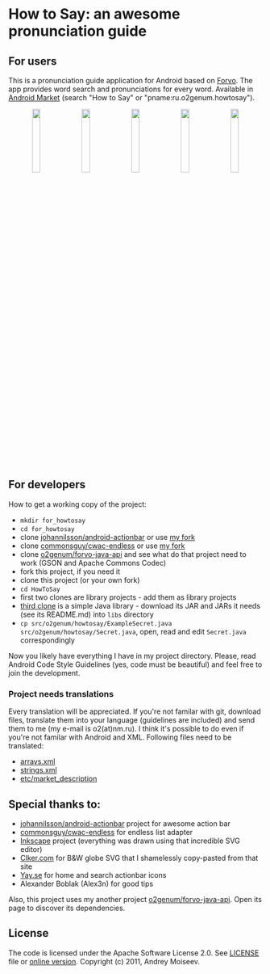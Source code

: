 How to Say: an awesome pronunciation guide
===========================================
For users
---------
This is a pronunciation guide application for Android based on [Forvo](http://forvo.com). The app provides word search and pronunciations for every word. Available in [Android Market](https://market.android.com/details?id=ru.o2genum.howtosay) (search "How to Say" or "pname:ru.o2genum.howtosay").
<p align="center">
<img src="/o2genum/HowToSay/raw/master/etc/png/screenshot-1.png" width="18%"/>&nbsp;
<img src="/o2genum/HowToSay/raw/master/etc/png/screenshot-2.png" width="18%"/>&nbsp;
<img src="/o2genum/HowToSay/raw/master/etc/png/screenshot-3.png" width="18%"/>&nbsp;
<img src="/o2genum/HowToSay/raw/master/etc/png/screenshot-4.png" width="18%"/>&nbsp;
<img src="/o2genum/HowToSay/raw/master/etc/png/screenshot-5.png" width="18%"/>
</p>

For developers
--------------
How to get a working copy of the project:

 * `mkdir for_howtosay`
 * `cd for_howtosay`
 * clone [johannilsson/android-actionbar](/johannilsson/android-actionbar) or use [my fork](/o2genum/android-actionbar)
 * clone [commonsguy/cwac-endless](/commonsguy/cwac-endless) or use [my fork](/o2genum/cwac-endless)
 * clone [o2genum/forvo-java-api](/o2genum/forvo-java-api) and see what do that project need to work (GSON and Apache Commons Codec)
 * fork this project, if you need it
 * clone this project (or your own fork)
 * `cd HowToSay`
 * first two clones are library projects - add them as library projects
 * [third clone](/o2genum/forvo-java-api) is a simple Java library - download its JAR and JARs it needs (see its README.md) into `libs` directory
 * `cp src/o2genum/howtosay/ExampleSecret.java src/o2genum/howtosay/Secret.java`, open, read and edit `Secret.java` correspondingly

Now you likely have everything I have in my project directory. Please, read Android Code Style Guidelines (yes, code must be beautiful) and feel free to join the development.

### Project needs translations
Every translation will be appreciated. If you're not familar with git, download files, translate them into your language (guidelines are included) and send them to me (my e-mail is o2(at)nm.ru). I think it's possible to do even if you're not familar with Android and XML. Following files need to be translated:

 * [arrays.xml](/o2genum/HowToSay/blob/master/res/values/arrays.xml)
 * [strings.xml](/o2genum/HowToSay/blob/master/res/values/strings.xml)
 * [etc/market_description](/o2genum/HowToSay/blob/master/etc/market_description)

Special thanks to:
-----------------

 * [johannilsson/android-actionbar](/johannilsson/android-actionbar) project for awesome action bar
 * [commonsguy/cwac-endless](/commonsguy/cwac-endless) for endless list adapter
 * [Inkscape](http://inkscape.org/) project (everything was drawn using that incredible SVG editor)
 * [Clker.com](http://www.clker.com/clipart-black-and-white-globe.html) for B&W globe SVG that I shamelessly copy-pasted from that site
 * [Yay.se](http://www.yay.se/resources/android-native-icons) for home and search actionbar icons
 * Alexander Boblak (Alex3n) for good tips

Also, this project uses my another project [o2genum/forvo-java-api](/o2genum/forvo-java-api). Open its page to discover its dependencies.

License
-------
The code is licensed under the Apache Software License 2.0. See [LICENSE](/o2genum/HowToSay/blob/master/LICENSE) file or [online version](http://www.apache.org/licenses/LICENSE-2.0.html). Copyright (c) 2011, Andrey Moiseev.
